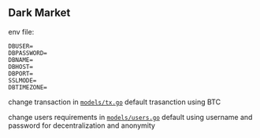 ## Dark Market

env file: 
```
DBUSER=
DBPASSWORD=
DBNAME=
DBHOST=
DBPORT=
SSLMODE=
DBTIMEZONE=
```

change transaction in [`models/tx.go`](https://github.com/crownss/dark_web/blob/master/models/tx.go)
default trasanction using BTC

change users requirements in [`models/users.go`](https://github.com/crownss/dark_web/blob/master/models/users.go)
default using username and password for decentralization and anonymity